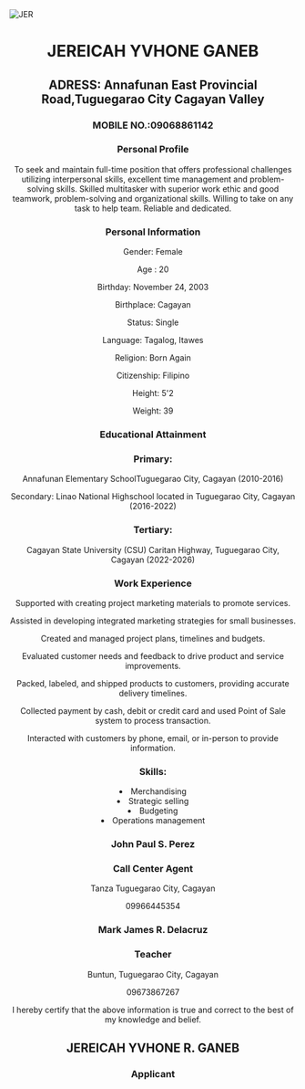 <!DOCTYPE html>
<html lang="en">
<head>
    <meta charset="UTF-8">
    <meta name="viewport" content="width=device-width, initial-scale=1.0">
    <title>Resume Website</title>
    <link rel="stylesheet" href="styles.css">
</head>
<img src="JER.jpg" alt="JER">


<body>
    <header>
        <h1>JEREICAH YVHONE GANEB</h1>
        <h2> ADRESS: Annafunan East Provincial Road,Tuguegarao City Cagayan Valley </h2>
        <h3>MOBILE NO.:09068861142 </h3>
       <section id="Personal Profile">
       <h3>Personal Profile</h3>
       <div> 
<p>To seek and maintain full-time position that offers professional challenges utilizing interpersonal skills, excellent time management and problem-solving skills. Skilled multitasker with superior work ethic and good teamwork, problem-solving and organizational skills. Willing to take on any task to help team. Reliable and dedicated.</p>
       </div>
</section>
 <section id="Personal Information ">
       <h3>Personal Information</h3>

   <p>Gender: Female</p>
   <p>Age : 20</p>
   <p>Birthday: November 24, 2003</p>
   <p>Birthplace: Cagayan</p>
   <p>Status: Single</p>
   <p>Language: Tagalog, Itawes</p>
   <p>Religion: Born Again</p>
   <p>Citizenship: Filipino</p>
   <p>Height: 5'2</p>
   <p>Weight: 39</p>

 <section id="Educational Attainment">
       <h3>Educational Attainment</h3>


<section id="Primary:">
       <h3> Primary:</h3>
     <p>Annafunan Elementary SchoolTuguegarao City, Cagayan
(2010-2016)</p>
 <p>Secondary: Linao National Highschool located in Tuguegarao City, Cagayan
​ (2016-2022)</p>

  <section id="Tertiary:">
       <h3>Tertiary:</h3>

 <p>Cagayan State University (CSU) Caritan Highway, Tuguegarao City, Cagayan
 (2022-2026)</p>

 <section id="​Work Experience">
       <h3>​Work Experience</h3>
 <p>Supported with creating project marketing materials to promote services.</p>
 <p>Assisted in developing integrated marketing strategies for small businesses.</p>
 <p>Created and managed project plans, timelines and budgets.</p>
 <p>Evaluated customer needs and feedback to drive product and service improvements.</p>
 <p>Packed, labeled, and shipped products to customers, providing accurate delivery timelines.</p>
 <p>Collected payment by cash, debit or credit card and used Point of Sale system to process transaction.</p>
 <p>Interacted with customers by phone, email, or in-person to provide information.</p> 

<section id="Skills:">
       <h3>Skills:</h3>

   <li>Merchandising</li>
   <li>Strategic selling</li>
   <li>Budgeting</li>
   <li>Operations management</li>

 <section id="John Paul S. Perez">
 <h3>John Paul S. Perez</h3>
 <section id="Call Center Agent">
 <h3>Call Center Agent</h3>
 <P> Tanza Tuguegarao City, Cagayan</p>
 <P>09966445354</p>

 <section id=" Mark James R. Delacruz">
 <h3> Mark James R. Delacruz</h3>
<section id="Teacher">
 <h3>Teacher</h3>
<p>Buntun, Tuguegarao City, Cagayan</p>
<p>09673867267</p>

<p>I hereby certify that the above information is true and correct to the best of my knowledge and belief.</p>
 </section>
<h2>JEREICAH YVHONE R. GANEB</h2>

<h3>Applicant</h3>
